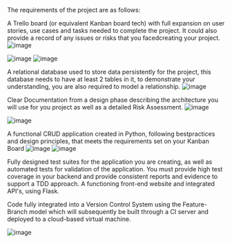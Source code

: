 The requirements of the project are as follows:

A Trello board (or equivalent Kanban board tech) with full expansion on user stories, use cases and tasks needed to complete the project.
It could also provide a record of any issues or risks that you facedcreating your project.
![image](https://user-images.githubusercontent.com/107952180/182995205-2c898f5a-0282-4e5b-afbe-3e1750c7028c.png)

![image](https://user-images.githubusercontent.com/107952180/182996402-468b04d5-5fed-425d-b8cb-fd206d342590.png)
![image](https://user-images.githubusercontent.com/107952180/183040888-ca93173c-bfe1-4176-998f-fc695e391382.png)


A relational database used to store data persistently for the project, this database needs to have at least 2 tables in it, to
demonstrate your understanding, you are also required to model a relationship.
![image](https://user-images.githubusercontent.com/107952180/183047000-3202e2df-23a4-4a0b-a2d8-78477df514f2.png)


Clear Documentation from a design phase describing the architecture you will use for you project as well as a detailed Risk Assessment.
![image](https://user-images.githubusercontent.com/107952180/183049335-d4eea15f-dd0b-44ea-9a12-17a1c17698d0.png)


![image](https://user-images.githubusercontent.com/107952180/183045792-30a1663b-7fd1-412e-9762-144fec916758.png)

A functional CRUD application created in Python, following bestpractices and design principles, that meets the requirements set on your Kanban Board
![image](https://user-images.githubusercontent.com/107952180/182995676-ed745b81-d128-4ff9-9337-16c6d13f7e8c.png)
![image](https://user-images.githubusercontent.com/107952180/182995720-d80ae6c7-e66d-464f-acf2-184ed175df21.png)


Fully designed test suites for the application you are creating, as well as automated tests for validation of the application. You must provide high test coverage in your backend and provide consistent reports and evidence to support a TDD approach.
A functioning front-end website and integrated API's, using Flask.

Code fully integrated into a Version Control System using the Feature-Branch model which will subsequently be built through a CI server and deployed to a cloud-based virtual machine.

![image](https://user-images.githubusercontent.com/107952180/182995778-08b66df0-b808-4939-bfe3-44736aa25bcb.png)

